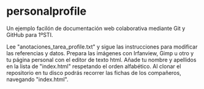 # personalprofile
Un ejemplo facilón de documentación web colaborativa mediante Git y GitHub para 1ºSTI.

Lee "anotaciones_tarea_profile.txt" y sigue las instrucciones para modificar las referencias y datos.
Prepara las imágenes con Irfanview, Gimp u otro y tu página personal con el editor de texto html.
Añade tu nombre y apellidos en la lista de "index.html" respetando el orden alfabético.
Al clonar el repositorio en tu disco podrás recorrer las fichas de los compañeros, navegando "index.html".
